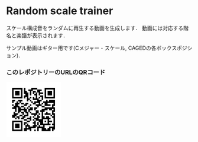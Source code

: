 Random scale trainer
====
スケール構成音をランダムに再生する動画を生成します．
動画には対応する階名と楽譜が表示されます．

サンプル動画はギター用です(Cメジャー・スケール, CAGEDの各ボックスポジション)．

### このレポジトリーのURLのQRコード
![QR_Code](https://github.com/ktysd/random_scale_trainer/blob/master/QR_Code.png)
